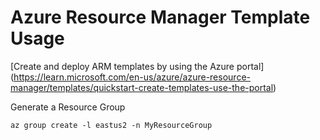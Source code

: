 # Azure Resource Manager Template Usage

[Create and deploy ARM templates by using the Azure portal] (https://learn.microsoft.com/en-us/azure/azure-resource-manager/templates/quickstart-create-templates-use-the-portal)

Generate a Resource Group
```
az group create -l eastus2 -n MyResourceGroup
```

